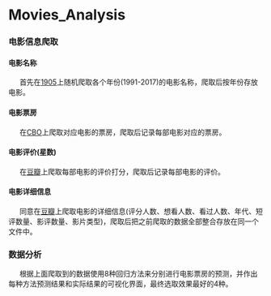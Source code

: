# Movies_Analysis
### 电影信息爬取

#### 电影名称

 &ensp;  &ensp; 首先在[1905](http://www.1905.com/mdb/film)上随机爬取各个年份(1991-2017)的电影名称，爬取后按年份存放电影。

#### 电影票房

 &ensp;  &ensp; 在[CBO](http://www.cbooo.cn/)上爬取对应电影的票房，爬取后记录每部电影对应的票房。

#### 电影评价(星数)

 &ensp;  &ensp; 在[豆瓣](https://www.douban.com/)上爬取每部电影的评价打分，爬取后记录每部电影的评价。

#### 电影详细信息

 &ensp;  &ensp; 同意在[豆瓣](https://www.douban.com/)上爬取电影的详细信息(评分人数、想看人数、看过人数、年代、短评数量、影评数量、影片类型)，爬取后把之前爬取的数据全部整合存放在同一个文件中。

### 数据分析

 &ensp;  &ensp; 根据上面爬取到的数据使用8种回归方法来分别进行电影票房的预测，并作出每种方法预测结果和实际结果的可视化界面，最终选取效果最好的4种。